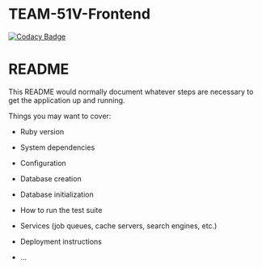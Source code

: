 # TEAM-51V-Frontend

[![Codacy Badge](https://api.codacy.com/project/badge/Grade/24d44f722429434293f5e6e272dfa62a)](https://app.codacy.com/gh/BuildForSDGCohort2/TEAM-51V-Frontend?utm_source=github.com&utm_medium=referral&utm_content=BuildForSDGCohort2/TEAM-51V-Frontend&utm_campaign=Badge_Grade_Settings)
# README

This README would normally document whatever steps are necessary to get the
application up and running.

Things you may want to cover:

* Ruby version

* System dependencies

* Configuration

* Database creation

* Database initialization

* How to run the test suite

* Services (job queues, cache servers, search engines, etc.)

* Deployment instructions

* ...
